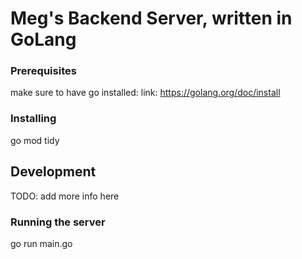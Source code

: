 # Meg's Backend Server, written in GoLang

### Prerequisites

make sure to have go installed:
link: https://golang.org/doc/install

### Installing

go mod tidy

## Development

TODO: add more info here

### Running the server

go run main.go
